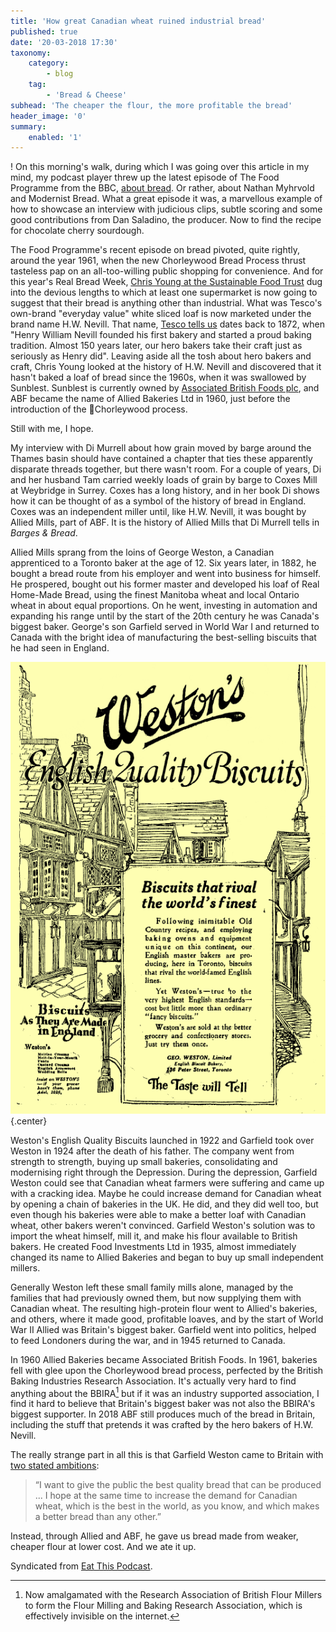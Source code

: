 ```yaml
---
title: 'How great Canadian wheat ruined industrial bread'
published: true
date: '20-03-2018 17:30'
taxonomy:
    category:
        - blog
    tag:
        - 'Bread & Cheese'
subhead: 'The cheaper the flour, the more profitable the bread'
header_image: '0'
summary:
    enabled: '1'
---
```


! On this morning's walk, during which I was going over this article in my mind, my podcast player threw up the latest episode of The Food Programme from the BBC, [about bread](https://www.bbc.co.uk/programmes/b09vz6r3). Or rather, about Nathan Myhrvold and Modernist Bread. What a great episode it was, a marvellous example of how to showcase an interview with judicious clips, subtle scoring and some good contributions from Dan Saladino, the producer. Now to find the recipe for chocolate cherry sourdough.

The Food Programme's recent episode on bread pivoted, quite rightly, around the year 1961, when the new Chorleywood Bread Process thrust tasteless pap on an all-too-willing public shopping for convenience. And for this year's Real Bread Week, [Chris Young at the Sustainable Food Trust](http://sustainablefoodtrust.org/articles/first-it-was-fake-farms-now-fake-bakeries/) dug into the devious lengths to which at least one supermarket is now going to suggest that their bread is anything other than industrial. What was Tesco's own-brand "everyday value" white sliced loaf is now marketed under the brand name H.W. Nevill. That name, [Tesco tells us](https://www.tesco.com/groceries/en-GB/products/299045558) dates back to 1872, when "Henry William Nevill founded his first bakery and started a proud baking tradition. Almost 150 years later, our hero bakers take their craft just as seriously as Henry did". Leaving aside all the tosh about hero bakers and craft, Chris Young looked at the history of H.W. Nevill and discovered that it hasn't baked a loaf of bread since the 1960s, when it was swallowed by Sunblest. Sunblest is currently owned by [Associated British Foods plc](https://en.wikipedia.org/wiki/Associated_British_Foods), and ABF became the name of Allied Bakeries Ltd in 1960, just before the introduction of the Chorleywood process.

Still with me, I hope.

My interview with Di Murrell about how grain moved by barge around the Thames basin should have contained a chapter that ties these apparently disparate threads together, but there wasn't room. For a couple of years, Di and her husband Tam carried weekly loads of grain by barge to Coxes Mill at Weybridge in Surrey. Coxes has a long history, and in her book Di shows how it can be thought of as a symbol of the history of bread in England. Coxes was an independent miller until, like H.W. Nevill, it was bought by Allied Mills, part of ABF. It is the history of Allied Mills that Di Murrell tells in *Barges & Bread*.

Allied Mills sprang from the loins of George Weston, a Canadian apprenticed to a Toronto baker at the age of 12. Six years later, in 1882, he bought a bread route from his employer and went into business for himself. He prospered, bought out his former master and developed his loaf of Real Home-Made Bread, using the finest Manitoba wheat and local Ontario wheat in about equal proportions. On he went, investing in automation and expanding his range until by the start of the 20th century he was Canada's biggest baker. George's son Garfield served in World War I and returned to Canada with the bright idea of manufacturing the best-selling biscuits that he had seen in England. 

![Biscuit advertisement](Weston's_English_Quality_Biscuits_ad_Toronto_Daily_Star_Nov_15_1922.png){.center} 

Weston's English Quality Biscuits launched in 1922 and Garfield took over Weston in 1924 after the death of his father. The company went from strength to strength, buying up small bakeries, consolidating and modernising right through the Depression. During the depression, Garfield Weston could see that Canadian wheat farmers were suffering and came up with a cracking idea. Maybe he could increase demand for Canadian wheat by opening a chain of bakeries in the UK. He did, and they did well too, but even though his bakeries were able to make a better loaf with Canadian wheat, other bakers weren't convinced. Garfield Weston's solution was to import the wheat himself, mill it, and make his flour available to British bakers. He created Food Investments Ltd in 1935, almost immediately changed its name to Allied Bakeries and began to buy up small independent millers.

Generally Weston left these small family mills alone, managed by the families that had previously owned them, but now supplying them with Canadian wheat. The resulting high-protein flour went to Allied's bakeries, and others, where it made good, profitable loaves, and by the start of World War II Allied was Britain's biggest baker. Garfield went into politics, helped to feed Londoners during the war, and in 1945 returned to Canada. 

In 1960 Allied Bakeries became Associated British Foods. In 1961, bakeries fell with glee upon the Chorleywood bread process, perfected by the British Baking Industries Research Association. It's actually very hard to find anything about the BBIRA[^1] but if it was an industry supported association, I find it hard to believe that Britain's biggest baker was not also the BBIRA's biggest supporter. In 2018 ABF still produces much of the bread in Britain, including the stuff that pretends it was crafted by the hero bakers of H.W. Nevill.

The really strange part in all this is that Garfield Weston came to Britain with [two stated ambitions](http://www.weston.ca/PDF/GWL_History_Britains_Biggest_Baker.pdf):

> “I want to give the public the best quality bread that can be produced ... I hope at the same time to increase the demand for Canadian wheat, which is the best in the world, as you know, and which makes a better bread than any other.”

Instead, through Allied and ABF, he gave us bread made from weaker, cheaper flour at lower cost. And we ate it up.

Syndicated from <a class="u-syndication-of" href="https://www.eatthispodcast.com/how-great-canadian-wheat-ruined-industrial-bread/" >Eat This Podcast</a >.

[^1]: Now amalgamated with the Research Association of British Flour Millers to form the Flour Milling and Baking Research Association, which is effectively invisible on the internet.